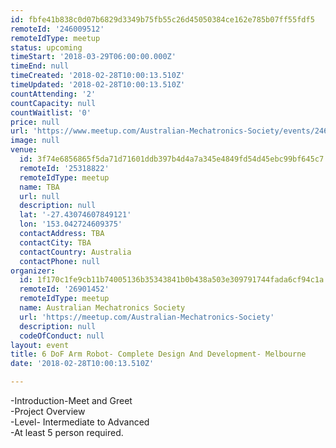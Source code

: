 ```yaml
---
id: fbfe41b838c0d07b6829d3349b75fb55c26d45050384ce162e785b07ff55fdf5
remoteId: '246009512'
remoteIdType: meetup
status: upcoming
timeStart: '2018-03-29T06:00:00.000Z'
timeEnd: null
timeCreated: '2018-02-28T10:00:13.510Z'
timeUpdated: '2018-02-28T10:00:13.510Z'
countAttending: '2'
countCapacity: null
countWaitlist: '0'
price: null
url: 'https://www.meetup.com/Australian-Mechatronics-Society/events/246009512/'
image: null
venue:
  id: 3f74e6856865f5da71d71601ddb397b4d4a7a345e4849fd54d45ebc99bf645c7
  remoteId: '25318822'
  remoteIdType: meetup
  name: TBA
  url: null
  description: null
  lat: '-27.43074607849121'
  lon: '153.042724609375'
  contactAddress: TBA
  contactCity: TBA
  contactCountry: Australia
  contactPhone: null
organizer:
  id: 1f170c1fe9cb11b74005136b35343841b0b438a503e309791744fada6cf94c1a
  remoteId: '26901452'
  remoteIdType: meetup
  name: Australian Mechatronics Society
  url: 'https://meetup.com/Australian-Mechatronics-Society'
  description: null
  codeOfConduct: null
layout: event
title: 6 DoF Arm Robot- Complete Design And Development- Melbourne
date: '2018-02-28T10:00:13.510Z'

---
```

<p>-Introduction-Meet and Greet<br/>-Project Overview<br/>-Level- Intermediate to Advanced<br/>-At least 5 person required.</p>
